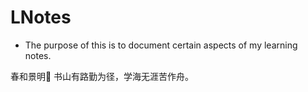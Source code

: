 # LNotes
- The purpose of this is to document certain aspects of my learning notes.


春和景明🌸
书山有路勤为径，学海无涯苦作舟。

